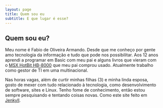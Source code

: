 ```yaml
---
layout: page
title: Quem sou eu
subtitle: E que lugar é esse?
---
```



## Quem sou eu?
Meu nome é Fabio de Oliveira Armando. Desde que me conheço por gente amo tecnologia da informação e tudo que pode nos possibilitar.
Aos 12 anos aprendi a programar em Basic com meu pai e alguns livros que vieram com o [MSX HotBit HB-8000](https://pt.wikipedia.org/wiki/HotBit_HB-8000) que meu pai comprou usado.
Atualmente trabalho como gestor de TI em uma multinacional.

Nas horas vagas, além de curtir minhas filhas (3) e minha linda esposa, gosto de mexer com tudo relacionado à tecnologia, como desenvolvimento de software, sites e Linux.
Tenho fome de conhecimento, então estou sempre pesquisando e tentando coisas novas. Como este site feito em [Jenkyll](https://jekyllrb.com/).